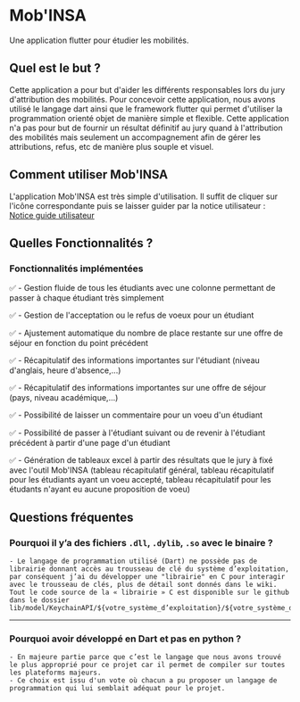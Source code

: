 # Mob'INSA

Une application flutter pour étudier les mobilités.

## Quel est le but ?

Cette application a pour but d'aider les différents responsables lors du jury d'attribution des mobilités. 
Pour concevoir cette application, nous avons utilisé le langage dart ainsi que le framework flutter qui permet d'utiliser la 
programmation orienté objet de manière simple et flexible. Cette application n'a pas pour but de fournir un résultat définitif au jury 
quand à l'attribution des mobilités mais seulement un accompagnement afin de gérer les attributions, refus, etc de manière plus souple et visuel.

## Comment utiliser Mob'INSA

L'application Mob'INSA est très simple d'utilisation. Il suffit de cliquer sur l'icône correspondante
puis se laisser guider par la notice utilisateur : [Notice guide utilisateur](https://tkdocs.craft.me/cDa5md84MM1wgG )


## Quelles Fonctionnalités ?
### Fonctionnalités implémentées

✅ - Gestion fluide de tous les étudiants avec une colonne permettant de passer à chaque étudiant très simplement

✅ - Gestion de l'acceptation ou le refus de voeux pour un étudiant

✅ - Ajustement automatique du nombre de place restante sur une offre de séjour en fonction du point précédent

✅ - Récapitulatif des informations importantes sur l'étudiant (niveau d'anglais, heure d'absence,...)

✅ - Récapitulatif des informations importantes sur une offre de séjour (pays, niveau académique,...)

✅ - Possibilité de laisser un commentaire pour un voeu d'un étudiant

✅ - Possibilité de passer à l'étudiant suivant ou de revenir à l'étudiant précédent à partir d'une page d'un étudiant

✅ - Génération de tableaux excel à partir des résultats que le jury à fixé avec l'outil Mob'INSA (tableau récapitulatif général, tableau récapitulatif pour les étudiants ayant un voeu accepté, tableau récapitulatif pour les étudants n'ayant eu aucune proposition de voeu)

## Questions fréquentes

### Pourquoi il y’a des fichiers `.dll`, `.dylib`, `.so` avec le binaire ?
    - Le langage de programmation utilisé (Dart) ne possède pas de librairie donnant accès au trousseau de clé du système d’exploitation, par conséquent j’ai du développer une "librairie" en C pour interagir avec le trousseau de clés, plus de détail sont donnés dans le wiki. Tout le code source de la « librairie » C est disponible sur le github dans le dossier lib/model/KeychainAPI/${votre_système_d’exploitation}/${votre_système_d’exploitation}keychainAPI.c

----

### Pourquoi avoir développé en Dart et pas en python ?
    - En majeure partie parce que c’est le langage que nous avons trouvé le plus approprié pour ce projet car il permet de compiler sur toutes les plateforms majeurs. 
    - Ce choix est issu d'un vote où chacun a pu proposer un langage de programmation qui lui semblait adéquat pour le projet.
